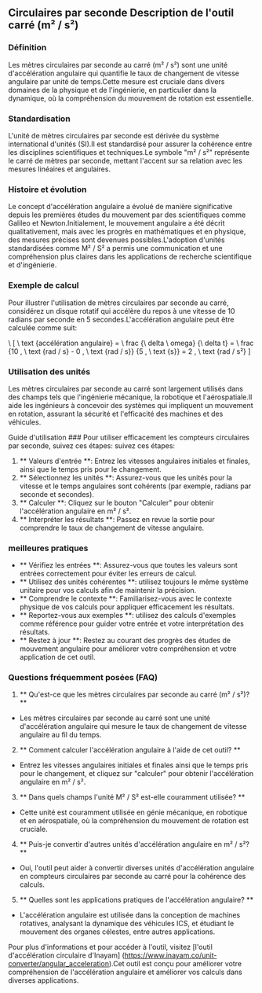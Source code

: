## Circulaires par seconde Description de l'outil carré (m² / s²)

### Définition
Les mètres circulaires par seconde au carré (m² / s²) sont une unité d'accélération angulaire qui quantifie le taux de changement de vitesse angulaire par unité de temps.Cette mesure est cruciale dans divers domaines de la physique et de l'ingénierie, en particulier dans la dynamique, où la compréhension du mouvement de rotation est essentielle.

### Standardisation
L'unité de mètres circulaires par seconde est dérivée du système international d'unités (SI).Il est standardisé pour assurer la cohérence entre les disciplines scientifiques et techniques.Le symbole "m² / s²" représente le carré de mètres par seconde, mettant l'accent sur sa relation avec les mesures linéaires et angulaires.

### Histoire et évolution
Le concept d'accélération angulaire a évolué de manière significative depuis les premières études du mouvement par des scientifiques comme Galileo et Newton.Initialement, le mouvement angulaire a été décrit qualitativement, mais avec les progrès en mathématiques et en physique, des mesures précises sont devenues possibles.L'adoption d'unités standardisées comme M² / S² a permis une communication et une compréhension plus claires dans les applications de recherche scientifique et d'ingénierie.

### Exemple de calcul
Pour illustrer l'utilisation de mètres circulaires par seconde au carré, considérez un disque rotatif qui accélère du repos à une vitesse de 10 radians par seconde en 5 secondes.L'accélération angulaire peut être calculée comme suit:

\ [
\ text {accélération angulaire} = \ frac {\ delta \ omega} {\ delta t} = \ frac {10 \, \ text {rad / s} - 0 \, \ text {rad / s}} {5 \, \ text {s}} = 2 \, \ text {rad / s²}
\]

### Utilisation des unités
Les mètres circulaires par seconde au carré sont largement utilisés dans des champs tels que l'ingénierie mécanique, la robotique et l'aérospatiale.Il aide les ingénieurs à concevoir des systèmes qui impliquent un mouvement en rotation, assurant la sécurité et l'efficacité des machines et des véhicules.

Guide d'utilisation ###
Pour utiliser efficacement les compteurs circulaires par seconde, suivez ces étapes: suivez ces étapes:
1. ** Valeurs d'entrée **: Entrez les vitesses angulaires initiales et finales, ainsi que le temps pris pour le changement.
2. ** Sélectionnez les unités **: Assurez-vous que les unités pour la vitesse et le temps angulaires sont cohérents (par exemple, radians par seconde et secondes).
3. ** Calculer **: Cliquez sur le bouton "Calculer" pour obtenir l'accélération angulaire en m² / s².
4. ** Interpréter les résultats **: Passez en revue la sortie pour comprendre le taux de changement de vitesse angulaire.

### meilleures pratiques
- ** Vérifiez les entrées **: Assurez-vous que toutes les valeurs sont entrées correctement pour éviter les erreurs de calcul.
- ** Utilisez des unités cohérentes **: utilisez toujours le même système unitaire pour vos calculs afin de maintenir la précision.
- ** Comprendre le contexte **: Familiarisez-vous avec le contexte physique de vos calculs pour appliquer efficacement les résultats.
- ** Reportez-vous aux exemples **: utilisez des calculs d'exemples comme référence pour guider votre entrée et votre interprétation des résultats.
- ** Restez à jour **: Restez au courant des progrès des études de mouvement angulaire pour améliorer votre compréhension et votre application de cet outil.

### Questions fréquemment posées (FAQ)

1. ** Qu'est-ce que les mètres circulaires par seconde au carré (m² / s²)? **
- Les mètres circulaires par seconde au carré sont une unité d'accélération angulaire qui mesure le taux de changement de vitesse angulaire au fil du temps.

2. ** Comment calculer l'accélération angulaire à l'aide de cet outil? **
- Entrez les vitesses angulaires initiales et finales ainsi que le temps pris pour le changement, et cliquez sur "calculer" pour obtenir l'accélération angulaire en m² / s².

3. ** Dans quels champs l'unité M² / S² est-elle couramment utilisée? **
- Cette unité est couramment utilisée en génie mécanique, en robotique et en aérospatiale, où la compréhension du mouvement de rotation est cruciale.

4. ** Puis-je convertir d'autres unités d'accélération angulaire en m² / s²? **
- Oui, l'outil peut aider à convertir diverses unités d'accélération angulaire en compteurs circulaires par seconde au carré pour la cohérence des calculs.

5. ** Quelles sont les applications pratiques de l'accélération angulaire? **
- L'accélération angulaire est utilisée dans la conception de machines rotatives, analysant la dynamique des véhicules ICS, et étudiant le mouvement des organes célestes, entre autres applications.

Pour plus d'informations et pour accéder à l'outil, visitez [l'outil d'accélération circulaire d'Inayam] (https://www.inayam.co/unit-converter/angular_acceleration).Cet outil est conçu pour améliorer votre compréhension de l'accélération angulaire et améliorer vos calculs dans diverses applications.
